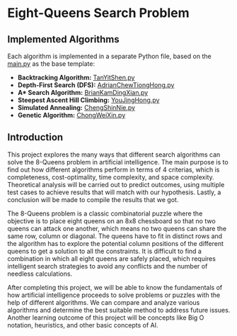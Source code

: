 # Eight-Queens Search Problem

## Implemented Algorithms
Each algorithm is implemented in a separate Python file, based on the [main.py](main.py) as the base template:
- **Backtracking Algorithm:** [TanYitShen.py](TanYitShen.py)
- **Depth-First Search (DFS):** [AdrianChewTiongHong.py](AdrianChewTiongHong.py)
- **A\* Search Algorithm:** [BrianKamDingXian.py](BrianKamDingXian.py)
- **Steepest Ascent Hill Climbing:** [YouJingHong.py](YouJingHong.py)
- **Simulated Annealing:** [ChengShinNie.py](ChengShinNie.py)
- **Genetic Algorithm:** [ChongWeiXin.py](ChongWeiXin.py)

## Introduction
This project explores the many ways that different search algorithms can solve the 8-Queens problem in artificial intelligence. The main purpose is to find out how different algorithms perform in terms of 4 criterias, which is completeness, cost-optimality, time complexity, and space complexity. Theoretical analysis will be carried out to predict outcomes, using multiple test cases to achieve results that will match with our hypothesis. Lastly, a conclusion will be made to compile the results that we got.

The 8-Queens problem is a classic combinatorial puzzle where the objective is to place eight queens on an 8x8 chessboard so that no two queens can attack one another, which means no two queens can share the same row, column or diagonal. The queens have to fit in distinct rows and the algorithm has to explore the potential column positions of the different queens to get a solution to all the constraints. It is difficult to find a combination in which all eight queens are safely placed, which requires intelligent search strategies to avoid any conflicts and the number of needless calculations.

After completing this project, we will be able to know the fundamentals of how artificial intelligence proceeds to solve problems or puzzles with the help of different algorithms. We can compare and analyze various algorithms and determine the best suitable method to address future issues. Another learning outcome of this project will be concepts like Big O notation, heuristics, and other basic concepts of AI.
